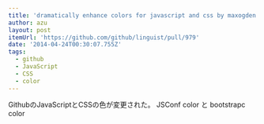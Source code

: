 ```yaml
---
title: 'dramatically enhance colors for javascript and css by maxogden · Pull Request #979 · github/linguist'
author: azu
layout: post
itemUrl: 'https://github.com/github/linguist/pull/979'
date: '2014-04-24T00:30:07.755Z'
tags:
  - github
  - JavaScript
  - CSS
  - color
---
```

GithubのJavaScriptとCSSの色が変更された。
JSConf color と bootstrapc color

